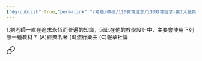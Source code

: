 ```yaml
---
{"dg-publish":true,"permalink":"/考題/教檢/110教育理念/110教育理念-第1大題第1題/","tags":["考題","題目","未完"]}
---
```


1.劉老師一直在追求永恆而普遍的知識，因此在他的教學設計中，主要會使用下列    哪一種教材？ 
(A)經典名著 
(B)流行樂曲 
(C)報章社論 


<div class="transclusion internal-embed is-loaded"><a class="markdown-embed-link" href="//" aria-label="Open link"><svg xmlns="http://www.w3.org/2000/svg" width="24" height="24" viewBox="0 0 24 24" fill="none" stroke="currentColor" stroke-width="2" stroke-linecap="round" stroke-linejoin="round" class="svg-icon lucide-link"><path d="M10 13a5 5 0 0 0 7.54.54l3-3a5 5 0 0 0-7.07-7.07l-1.72 1.71"></path><path d="M14 11a5 5 0 0 0-7.54-.54l-3 3a5 5 0 0 0 7.07 7.07l1.71-1.71"></path></svg></a><div class="markdown-embed">






</div></div>
